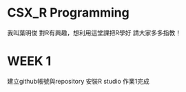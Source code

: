 # CSX_R Programming

我叫葉明俊
對R有興趣，想利用這堂課把R學好
請大家多多指教！

# WEEK 1

建立github帳號與repository
安裝R studio
作業1完成
